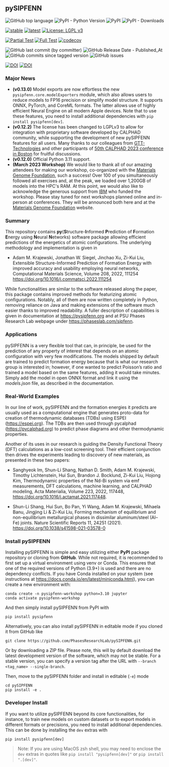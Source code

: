 ## pySIPFENN
![GitHub top language](https://img.shields.io/github/languages/top/PhasesResearchLab/pysipfenn)
![PyPI - Python Version](https://img.shields.io/pypi/pyversions/pysipfenn)
![PyPI](https://img.shields.io/pypi/v/pysipfenn)
![PyPI - Downloads](https://img.shields.io/pypi/dm/pysipfenn)

[![stable](https://img.shields.io/badge/Read%20The%20Docs-Stable-green)](https://pysipfenn.readthedocs.io/en/stable/) 
[![latest](https://img.shields.io/badge/Read%20The%20Docs-Latest-green)](https://pysipfenn.readthedocs.io/en/latest/)
[![License: LGPL v3](https://img.shields.io/badge/License-LGPL_v3-blue.svg)](https://www.gnu.org/licenses/lgpl-3.0)

[![Partial Test](https://github.com/PhasesResearchLab/pySIPFENN/actions/workflows/partialTest.yml/badge.svg)](https://github.com/PhasesResearchLab/pySIPFENN/actions/workflows/partialTest.yml)
[![Full Test](https://github.com/PhasesResearchLab/pySIPFENN/actions/workflows/fullTest.yml/badge.svg)](https://github.com/PhasesResearchLab/pySIPFENN/actions/workflows/fullTest.yml)
[![codecov](https://codecov.io/gh/PhasesResearchLab/pySIPFENN/branch/main/graph/badge.svg?token=S2J0KR0WKQ)](https://codecov.io/gh/PhasesResearchLab/pySIPFENN)

![GitHub last commit (by committer)](https://img.shields.io/github/last-commit/PhasesResearchLab/pysipfenn?label=Last%20Commit)
![GitHub Release Date - Published_At](https://img.shields.io/github/release-date/PhasesResearchLab/pysipfenn?label=Last%20Release)
![GitHub commits since tagged version](https://img.shields.io/github/commits-since/PhasesResearchLab/pysipfenn/v0.13.0?color=g)
![GitHub issues](https://img.shields.io/github/issues/PhasesResearchLab/pysipfenn)

[![DOI](https://img.shields.io/badge/DOI-10.1016%2Fj.commatsci.2022.111254-blue)](https://doi.org/10.1016/j.commatsci.2022.111254)
[![DOI](https://zenodo.org/badge/DOI/10.5281/zenodo.7373089.svg)](https://doi.org/10.5281/zenodo.7373089)

### Major News
- **(v0.13.0)** Model exports are now effortless the new `pysipfenn.core.modelExporters` module, which also allows
users to reduce models to FP16 precision or simplify model structure. It supports ONNX, PyTorch, and CoreML formats. The
latter allows use of highly efficient Neural Engine on all modern Apple devices. Note that to use these features, you
need to install additional dependencies with `pip install pysipfenn[dev]`.
- **(v0.12.2)** The license has been changed to LGPLv3 to allow for integration with proprietary software developed
by CALPHAD community, while supporting the development of new pySIPFENN features for all users. Many thanks to our colleagues from 
[GTT-Technologies](https://gtt-technologies.de) and other participants of [50th CALPHAD 2023 conference in Boston](https://calphad.org/calphad-2023) for fruitful discussions.
- **(v0.12.0)** Official Python 3.11 support.
- **(March 2023 Workshop)** We would like to thank all of our amazing attendees for making our workshop, co-organized with the
[Materials Genome Foundation](https://materialsgenomefoundation.org), such a success! Over 100 of you simultaneously followed
all exercises and, at the peak, we loaded over 1,200GB of models into the HPC's RAM. At this point, we would also like to 
acknowledge the generous support from [IBM](https://www.ibm.com) who funded the workshop. Please stay tuned for next workshops
planned online and in-person at conferences. They will be announced both here and at the [Materials Genome Foundation](https://materialsgenomefoundation.org) website.

### Summary

This repository contains 
**py**(**S**tructure-**I**nformed **P**rediction of 
**F**ormation **E**nergy using **N**eural **N**etworks) software 
package allowing efficient predictions of the energetics of 
atomic configurations. The underlying methodology and implementation
is given in

- Adam M. Krajewski, Jonathan W. Siegel, Jinchao Xu, Zi-Kui Liu,
Extensible Structure-Informed Prediction of Formation Energy with improved accuracy and usability employing neural networks,
Computational Materials Science,
Volume 208,
2022,
111254
https://doi.org/10.1016/j.commatsci.2022.111254

While functionalities are similar to the software released along the 
paper, this package contains improved methods for featurizing atomic 
configurations. Notably, all of them are now written completely in 
Python, removing reliance on Java and making extensions of the software
much easier thanks to improved readability. A fuller description of capabilities is 
given in documentation at https://pysipfenn.org and at PSU Phases 
Research Lab webpage under https://phaseslab.com/sipfenn.

### Applications

pySIPFENN is a very flexible tool that can, in principle, be used for
the prediction of any property of interest that depends on an atomic
configuration with very few modifications. The models shipped by
default are trained to predict formation energy because that is what our
research group is interested in; however, if one wanted to predict
Poisson’s ratio and trained a model based on the same features, adding
it would take minutes. Simply add the model in open ONNX format and link
it using the *models.json* file, as described in the documentation.

### Real-World Examples

In our line of work, pySIPFENN and the formation energies it predicts are usually used 
as a computational engine that generates proto-data for creation of thermodynamic
databases (TDBs) using ESPEI (https://espei.org). The TDBs are then used through
pycalphad (https://pycalphad.org) to predict phase diagrams and other thermodynamic
properties. 

Another of its uses in our research is guiding the Density Functional Theory (DFT)
calculations as a low-cost screening tool. Their efficient conjunction then drives the
experiments leading to discovery of new materials, as presented in these two papers:

- Sanghyeok Im, Shun-Li Shang, Nathan D. Smith, Adam M. Krajewski, Timothy 
Lichtenstein, Hui Sun, Brandon J. Bocklund, Zi-Kui Liu, Hojong Kim, Thermodynamic 
properties of the Nd-Bi system via emf measurements, DFT calculations, machine 
learning, and CALPHAD modeling, Acta Materialia, Volume 223,
2022, 117448, https://doi.org/10.1016/j.actamat.2021.117448.

- Shun-Li Shang, Hui Sun, Bo Pan, Yi Wang, Adam M. Krajewski, 
Mihaela Banu, Jingjing Li & Zi-Kui Liu, Forming mechanism of equilibrium and 
non-equilibrium metallurgical phases in dissimilar aluminum/steel (Al–Fe) joints. 
Nature Scientific Reports 11, 24251 (2021). 
https://doi.org/10.1038/s41598-021-03578-0


### Install pySIPFENN

Installing pySIPFENN is simple and easy utilizing either **PyPI** package repository or cloning from **GitHub**. 
While not required, it is recommended to first set up a virtual environment using venv or Conda. This ensures that 
one of the required versions of Python (3.9+) is used and there are no dependency conflicts. If you have Conda 
installed on your system (see instructions at https://docs.conda.io/en/latest/miniconda.html), you can create a 
new environment with:

    conda create -n pysipfenn-workshop python=3.10 jupyter
    conda activate pysipfenn-workshop

And then simply install pySIPFENN from PyPI with

    pip install pysipfenn

Alternatively, you can also install pySIPFENN in editable mode if you cloned it from GitHub like

    git clone https://github.com/PhasesResearchLab/pySIPFENN.git

Or by downloading a ZIP file. Please note, this will by default download the latest development version of the 
software, which may not be stable. For a stable version, you can specify a version tag after the URL with
`--branch <tag_name> --single-branch`.

Then, move to the pySIPFENN folder and install in editable (`-e`) mode

    cd pySIPFENN
    pip install -e .

### Developer Install

If you want to utilize pySIPFENN beyond its core functionalities, for instance, to train new models on custom datasets
or to export models in different formats or precisions, you need to install additional dependencies. This can be done
by installing the `dev` extras with

    pip install pysipfenn[dev]

> Note: If you are using MacOS zsh shell, you may need to enclose the `dev` extras in quotes like 
> `pip install "pysipfenn[dev]"` or `pip install ".[dev]"`.

